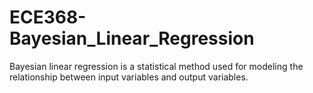 # ECE368-Bayesian_Linear_Regression
Bayesian linear regression is a statistical method used for modeling the relationship between input variables and output variables. 
